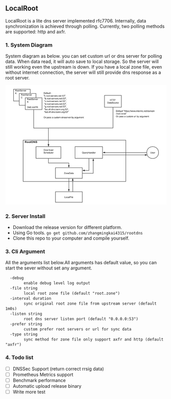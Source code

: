 ## LocalRoot 

LocalRoot is a lite dns server implemented rfc7706. 
Internally, data synchronization is achieved through polling. Currently, two polling methods are supported: http and axfr.

### 1. System Diagram

System diagram as below. you can set custom url or dns server for polling data. When data read, it will auto save to local storage.
So the server will still working even the upstream is down. If you have a local zone file, even without internet connection, the server will still provide dns response as a root server.


![](./images/main.jpg)

### 2. Server Install

- Download the release version for different platform. 
- Using Go tools. ```go get github.com/zhangmingkai4315/rootdns``` 
- Clone this repo to your computer and compile yourself.


### 3. Cli Argument

All the arguments list below.All arguments has default value, so you can start the sever without set any argument.
```shell
  -debug
        enable debug level log output
  -file string
        local root zone file (default "root.zone")
  -interval duration
        sync original root zone file from upstream server (default 1m0s)
  -listen string
        root dns server listen port (default "0.0.0.0:53")
  -prefer string
        custom prefer root servers or url for sync data
  -type string
        sync method for zone file only support axfr and http (default "axfr")

```

### 4. Todo list

- [ ] DNSSec Support (return correct rrsig data)
- [ ] Prometheus Metrics support
- [ ] Benchmark performance
- [ ] Automatic upload release binary
- [ ] Write more test 
